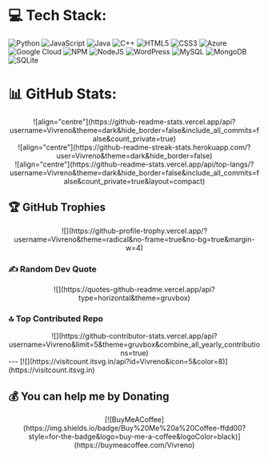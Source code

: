 
# 💻 Tech Stack:
![Python](https://img.shields.io/badge/python-3670A0?style=for-the-badge&logo=python&logoColor=ffdd54) ![JavaScript](https://img.shields.io/badge/javascript-%23323330.svg?style=for-the-badge&logo=javascript&logoColor=%23F7DF1E) ![Java](https://img.shields.io/badge/java-%23ED8B00.svg?style=for-the-badge&logo=openjdk&logoColor=white) ![C++](https://img.shields.io/badge/c++-%2300599C.svg?style=for-the-badge&logo=c%2B%2B&logoColor=white) ![HTML5](https://img.shields.io/badge/html5-%23E34F26.svg?style=for-the-badge&logo=html5&logoColor=white) ![CSS3](https://img.shields.io/badge/css3-%231572B6.svg?style=for-the-badge&logo=css3&logoColor=white) ![Azure](https://img.shields.io/badge/azure-%230072C6.svg?style=for-the-badge&logo=microsoftazure&logoColor=white) ![Google Cloud](https://img.shields.io/badge/GoogleCloud-%234285F4.svg?style=for-the-badge&logo=google-cloud&logoColor=white) ![NPM](https://img.shields.io/badge/NPM-%23CB3837.svg?style=for-the-badge&logo=npm&logoColor=white) ![NodeJS](https://img.shields.io/badge/node.js-6DA55F?style=for-the-badge&logo=node.js&logoColor=white) ![WordPress](https://img.shields.io/badge/WordPress-%23117AC9.svg?style=for-the-badge&logo=WordPress&logoColor=white) ![MySQL](https://img.shields.io/badge/mysql-4479A1.svg?style=for-the-badge&logo=mysql&logoColor=white) ![MongoDB](https://img.shields.io/badge/MongoDB-%234ea94b.svg?style=for-the-badge&logo=mongodb&logoColor=white) ![SQLite](https://img.shields.io/badge/sqlite-%2307405e.svg?style=for-the-badge&logo=sqlite&logoColor=white)
# 📊 GitHub Stats:
<center>
![align="centre"](https://github-readme-stats.vercel.app/api?username=Vivreno&theme=dark&hide_border=false&include_all_commits=false&count_private=true)<br/>
![align="centre"](https://github-readme-streak-stats.herokuapp.com/?user=Vivreno&theme=dark&hide_border=false)<br/>
![align="centre"](https://github-readme-stats.vercel.app/api/top-langs/?username=Vivreno&theme=dark&hide_border=false&include_all_commits=false&count_private=true&layout=compact)
</center>

## 🏆 GitHub Trophies
<center>
![](https://github-profile-trophy.vercel.app/?username=Vivreno&theme=radical&no-frame=true&no-bg=true&margin-w=4)
</center>

### ✍️ Random Dev Quote
<center>
![](https://quotes-github-readme.vercel.app/api?type=horizontal&theme=gruvbox)
</center>

### 🔝 Top Contributed Repo
<center>
![](https://github-contributor-stats.vercel.app/api?username=Vivreno&limit=5&theme=gruvbox&combine_all_yearly_contributions=true)
</center>
---
[![](https://visitcount.itsvg.in/api?id=Vivreno&icon=5&color=8)](https://visitcount.itsvg.in)

## 💰 You can help me by Donating
<center>
[![BuyMeACoffee](https://img.shields.io/badge/Buy%20Me%20a%20Coffee-ffdd00?style=for-the-badge&logo=buy-me-a-coffee&logoColor=black)](https://buymeacoffee.com/Vivreno) 
</center>

  
<!-- Proudly created with GPRM ( https://gprm.itsvg.in ) -->
